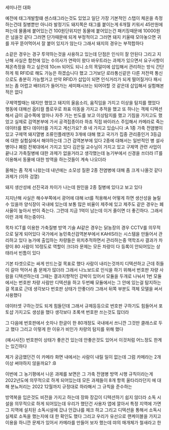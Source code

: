 
세미나전 대화

예전에 태그개발할떄 센스태그라는것도 있었고
일단 가장 기본적인 스탭이 체온을 측정하는건데
질병뿐만 아니라 발정기도
돼지쪽은 태그를 붙이는게 6개월 키워서 45만원에 파는데 물품에 붙어있는건 100원단위지만
동물에 붙어있는건 패키징때문에 10000원은 넘을것 같다 그러면 단가때문에 되게 부정적이고
그러면 돼지 키울때 모아놓으면 귀를 자꾸 뜯어먹어서 잘 붙어 있지가 않는다
그래서 돼지의 경우는 부적합하다

소같은 경우는 경구 투약하는것을 사용하고 있는데
단점은 인식이 잘 안된다
그리고 지난해 사실은 합천에 있는 수의사가 연락이 왔다 
바우트라는 과제가 있으면서 요구사항이 체온측정을 하고 싶은데 
10cm 되어도 되니 소의 목덜미에 삽입해서 관리하는 방식
간단하게 뭐 RFID로 해도 가능은 하겠습니다 했고 그거보단 로라통신같은 다른 저전력 통신으로도 충분히 가능할거고 만약 RFID가 삽입이 되면 인식거리가 되게 떨어질거다
패시브는 좀 어렵고 배터리가 들어가는 세미패시브는 되어야할 것 같은데 삽입해서 실험해본적은 없다


구제역할때는 돼지만 했었고
돼지의 울음소리, 움직임을 가지고 이상을 탐지를 했었다
행동에 대해선 옵티컬 플로우로 좌표 이동을 가지고 추적을 했고
또 하나는 객체 디텍션해서 급이 급수쪽에 얼마나 자주 가는 빈도를 보고 이상탐지를 했고
기침을 가지고도 했었고
실제로 검역본부에 가서 공격접종이라 하죠 직접 바이러스 주입해서
카메라로 죽는 데이터를 봤다
데이터를 가지고 계신가요?  :B
네 가지고 있습니다 :A
1종 가축 전염병이 있고 구제역 돼지열병 조류인플레엔자 3개에 대해 했고
국가가 집중 관리중인거
3등급에 대한 실험실에서 해야하는데 그건 검역본부에 있다
2종에 대해서는 일반적인 병
설사병이나 폐럼 전북대에서 가지고 있다 김은일 교수님이 가지고 있고
구제역 관련 사업이 끝나고 가축질병에 대한 과제가 없을거라고 생각했는데
농기부에서 신경을 쓰더라 IT를 이용해서 동물에 대한 방역을 하는것들이 계속 나오더라


올해는 좀 작게 나왔는데 내년에는 소모성 질환 2종 전염병에 대해 좀 크게 나올것 같다 과제가
(이하 검열)

돼지 생산성에 선진국과 차이가 나는데 원인을 2종 질병에 있다고 보고 있다

지지난해 사실은 해수부쪽에서 광어에 대해 ict를 적용해서 어떻게 하면 생산성을 늘릴 수 있을까
양식장이 국내에 있는데 보통 많은 비율이 제주에 있고
제주도 같은 경우는 폐사율이 높아서 반이 죽는다. 그런데 지금 1억이 남는데 이거 줄이면 더 좋긴하다. 그래서 이런 과제 하는중이다.

목차
ICT를 이용한 가축질병 방역 기술
AI같은 경우는 닭농장의 경우 CCTV를 의무적으로 달게 되어있다 
국가에서 농민축산검역본부에서 KAHIS라는 시스템을 만들어서 관리하고 있다
농가에 출입하는 차량들은 위치추적하면서 관리하는중
역학조사 결과가 차량이 80 사람이 10정도로 역할이 크더라
문제는 모든 차량이 다 등록이 안되어있는 상태라서 빈틈이 있다

기본 타겟으로는 싸게 만드는걸 목표로 했다
사람이 내리는것까지 디텍션하고
근데 쥐들이 갈아 먹어서 좀 문제가 많더라
그래서 나노보드로 인식을 하기 위해서 번호판 자량 사람을 디텍션하는데
그때는 결과지향적인 강박이 있어서 모듈을 두개로 나눠서
1번 모듈에서는 번호판 차량 사람만 디텍션을 하고
두번째 모듈에서는 그 안에 있는걸 탐지하는걸 목표로
근데 생각보다 번호판 상태가 안좋더라 그래서 뒤쪽 부분도 객체 모델을 써서 사용했다

데이터셋 구하는것도 되게 힘들던데
그래서 규제등등으로 번호판 구하기도 힘들어서 포토샵 가지고도 생성을 했다
생각보다 초록색 번호판 쓰는것도 많더라

그 다음에 번호판에서 숫자나 한글이 한 80개정도 국내에서 쓰니깐 그것만 클래스로 두고 했다
그리고 이렇게 한 이유가 비인가 차량의 탐지를 위해 했다

(예시사진)
번호판이 상태가 좋은건 있는데 안좋은것도 있어서 이것처럼 어느정도 한계는 있긴하다

제가 궁금했던건 이 카메라 화면 내에서는 사람이 내릴 일이 없는데 그럼 카메라는 2개 이상 써야하지 않을까요? :B

이번에 그 농기평에서 나온 과제를 보면은 그 가축 전염병 방역 시행 규칙이라는게 2022년도에 의무적으로 하게 되어있는데 모든 과제들이 8개 항목 울타리라던지 에 대해 
분뇨처리는 2022 12월까지 규정대로 하라해서 그 규칙을 준수하는

방역복을 입은것도 비전을 가지고 하는데 장화 장갑이 디텍션하기 쉽지 않더라
소독 시설을 의무적으로 하게 되어있는데
우리가 했던건 사용자 앱에 깔아서 특정 지역에 가면 그 지역에 설치된 소독시설에 갔냐 안갔냐를 체크 하고
그리고 디텍션을 통해서 소독시 실제로 소독을 했는지에 대 한 확인도 했다 
그리고 우리가 유선으로 랜케이블을 가지고 이용을 하니깐 문제가 있어서 
카메라를 만들어 보자 했는데
먀의 매개체가 철새라고 한
